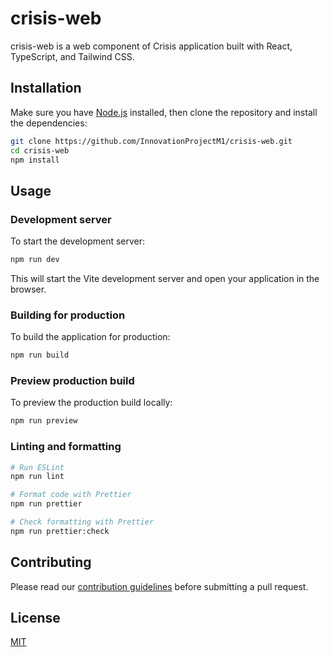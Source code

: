 # crisis-web

crisis-web is a web component of Crisis application built with React, TypeScript, and Tailwind CSS.

## Installation

Make sure you have [Node.js](https://nodejs.org/) installed, then clone the repository and install the dependencies:

```bash
git clone https://github.com/InnovationProjectM1/crisis-web.git
cd crisis-web
npm install
```

## Usage

### Development server

To start the development server:

```bash
npm run dev
```

This will start the Vite development server and open your application in the browser.

### Building for production

To build the application for production:

```bash
npm run build
```

### Preview production build

To preview the production build locally:

```bash
npm run preview
```

### Linting and formatting

```bash
# Run ESLint
npm run lint

# Format code with Prettier
npm run prettier

# Check formatting with Prettier
npm run prettier:check
```

## Contributing

Please read our [contribution guidelines](https://github.com/InnovationProjectM1/crisis-web/blob/master/CONTRIBUTING.md) before submitting a pull request.

## License

[MIT](https://github.com/InnovationProjectM1/crisis-web/blob/master/LICENSE)
